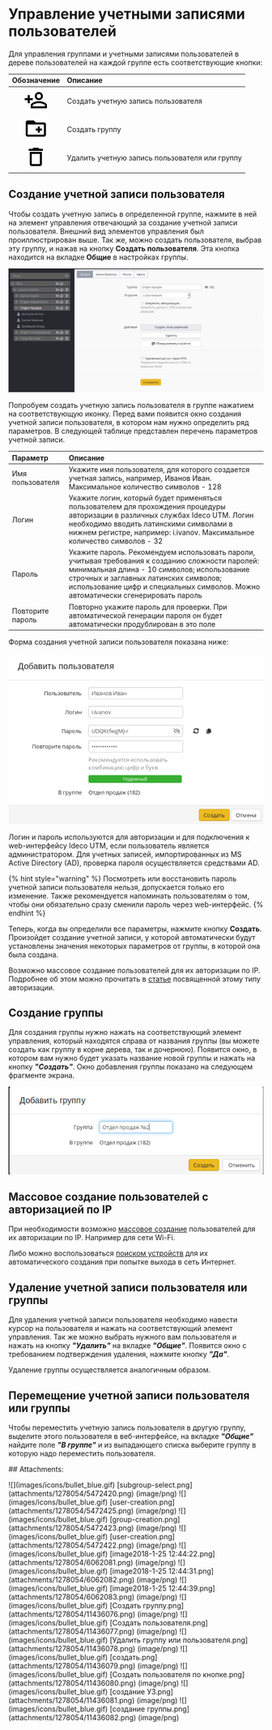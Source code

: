 # Управление учетными записями пользователей

Для управления группами и учетными записями пользователей в дереве пользователей на каждой группе есть соответствующие кнопки:

| Обозначение | Описание |
| :---: | :--- |
| ![mdiaccountplusoutline.svg](../.gitbook/assets/mdiaccountplusoutline.svg) | Создать учетную запись пользователя |
| ![mdifolderplusoutline.svg](../.gitbook/assets/mdifolderplusoutline.svg) | Создать группу |
| ![mdideleteoutline.svg](../.gitbook/assets/mdideleteoutline.svg) | Удалить учетную запись пользователя или группу |

## Создание учетной записи пользователя

Чтобы создать учетную запись в определенной группе, нажмите в ней на элемент управления отвечающий за создание учетной записи пользователя. Внешний вид элементов управления был проиллюстрирован выше. Так же, можно создать пользователя, выбрав эту группу, и нажав на кнопку **Создать пользователя**. Эта кнопка находится на вкладке **Общие** в настройках группы.

![](../.gitbook/assets/11436080.png)

Попробуем создать учетную запись пользователя в группе нажатием на соответствующую иконку. Перед вами появится окно создания учетной записи пользователя, в котором нам нужно определить ряд параметров. В следующей таблице представлен перечень параметров учетной записи.

| Параметр | Описание |
| :--- | :--- |
| Имя пользователя | Укажите имя пользователя, для которого создается учетная запись, например, Иванов Иван. Максимальное количество символов - 128 |
| Логин | Укажите логин, который будет применяться пользователем для прохождения процедуры авторизации в различных службах Ideco UTM. Логин необходимо вводить латинскими символами в нижнем регистре, например: i.ivanov. Максимальное количество символов - 32 |
| Пароль | Укажите пароль. Рекомендуем использовать пароли, учитывая требования к созданию сложности паролей: минимальная длина - 10 символов; использование строчных и заглавных латинских символов; использование цифр и специальных символов. Можно автоматически сгенерировать пароль |
| Повторите пароль | Повторно укажите пароль для проверки. При автоматической генерации пароля он будет автоматически продублирован в это поле |

Форма создания учетной записи пользователя показана ниже:

![](../.gitbook/assets/add-user-7-9-.png)

Логин и пароль используются для авторизации и для подключения к web-интерфейсу Ideco UTM, если пользователь является администратором. Для учетных записей, импортированных из MS Active Directory \(AD\), проверка пароля осуществляется средствами AD.

{% hint style="warning" %}
Посмотреть или восстановить пароль учетной записи пользователя нельзя, допускается только его изменение. Также рекомендуется напоминать пользователям о том, чтобы они обязательно сразу сменили пароль через web-интерфейс.
{% endhint %}

Теперь, когда вы определили все параметры, нажмите кнопку **Создать**. Произойдет создание учетной записи, у которой автоматически будут установлены значения некоторых параметров от группы, в которой она была создана.

Возможно массовое создание пользователей для их авторизации по IP. Подробнее об этом можно прочитать в [статье](../tipy_avtorizacii/avtorizaciya_po_ip-adresu.md) посвященной этому типу авторизации.

## Создание группы

Для создания группы нужно нажать на соответствующий элемент управления, который находятся справа от названия группы \(вы можете создать как группу в корне дерева, так и дочернюю\). Появится окно, в котором вам нужно будет указать название новой группы и нажать на кнопку _**"Создать"**_. Окно добавления группы показано на следующем фрагменте экрана.

![](../.gitbook/assets/11436082.png)

## Массовое создание пользователей с авторизацией по IP

При необходимости возможно [массовое создание](https://github.com/ideco-team/docsUTM/tree/54be5c28981601375569bdca6ef75ead87808b16/Авторизация_по_IP-адресу/README.md) пользователей для их авторизации по IP. Например для сети Wi-Fi.

Либо можно воспользоваться [поиском устройств](https://github.com/ideco-team/docsUTM/tree/54be5c28981601375569bdca6ef75ead87808b16/Обнаружение_устройств/README.md) для их автоматического создания при попытке выхода в сеть Интернет.

## Удаление учетной записи пользователя или группы

Для удаления учетной записи пользователя необходимо навести курсор на пользователя и нажать на соответствующий элемент управления. Так же можно выбрать нужного вам пользователя и нажать на кнопку _**"Удалить"**_ на вкладке _**"Общие"**_. Появится окно с требованием подтверждения удаления, нажмите кнопку _**"Да"**_.

Удаление группы осуществляется аналогичным образом.

## Перемещение учетной записи пользователя или группы

Чтобы переместить учетную запись пользователя в другую группу, выделите этого пользователя в веб-интерфейсе, на вкладке _**"Общие"**_ найдите поле _**"В группе"**_ и из выпадающего списка выберите группу в которую надо переместить пользователя.

 \#\# Attachments:

 !\[\]\(images/icons/bullet\_blue.gif\) \[subgroup-select.png\]\(attachments/1278054/5472420.png\) \(image/png\) !\[\]\(images/icons/bullet\_blue.gif\) \[user-creation.png\]\(attachments/1278054/5472425.png\) \(image/png\) !\[\]\(images/icons/bullet\_blue.gif\) \[group-creation.png\]\(attachments/1278054/5472423.png\) \(image/png\) !\[\]\(images/icons/bullet\_blue.gif\) \[user-creation.png\]\(attachments/1278054/5472422.png\) \(image/png\) !\[\]\(images/icons/bullet\_blue.gif\) \[image2018-1-25 12:44:22.png\]\(attachments/1278054/6062081.png\) \(image/png\) !\[\]\(images/icons/bullet\_blue.gif\) \[image2018-1-25 12:44:31.png\]\(attachments/1278054/6062082.png\) \(image/png\) !\[\]\(images/icons/bullet\_blue.gif\) \[image2018-1-25 12:44:39.png\]\(attachments/1278054/6062083.png\) \(image/png\) !\[\]\(images/icons/bullet\_blue.gif\) \[Создать группу.png\]\(attachments/1278054/11436076.png\) \(image/png\) !\[\]\(images/icons/bullet\_blue.gif\) \[Создать пользователя.png\]\(attachments/1278054/11436077.png\) \(image/png\) !\[\]\(images/icons/bullet\_blue.gif\) \[Удалить группу или пользователя.png\]\(attachments/1278054/11436078.png\) \(image/png\) !\[\]\(images/icons/bullet\_blue.gif\) \[создать.png\]\(attachments/1278054/11436079.png\) \(image/png\) !\[\]\(images/icons/bullet\_blue.gif\) \[Создать пользователя по кнопке.png\]\(attachments/1278054/11436080.png\) \(image/png\) !\[\]\(images/icons/bullet\_blue.gif\) \[создание УЗ.png\]\(attachments/1278054/11436081.png\) \(image/png\) !\[\]\(images/icons/bullet\_blue.gif\) \[создание группы.png\]\(attachments/1278054/11436082.png\) \(image/png\)

